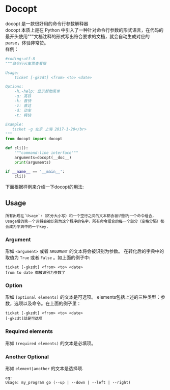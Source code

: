 Docopt
=====
docopt 是一款很好用的命令行参数解释器</br>
docopt 本质上是在 Python 中引入了一种针对命令行参数的形式语言，在代码的最开头使用"""文档注释的形式写出符合要求的文档，就会自动生成对应的parse，体验非常赞。</br>
样例：
```python
#coding:utf-8
"""命令行火车票查看器

Usage:
    ticket [-gkzdt] <from> <to> <date> 

Options:
    -h,-help: 显示帮助菜单
    -g: 高铁
    -k: 普快
    -z: 直达
    -d: 动车
    -t: 特快
  
Example:
   ticket -g 北京 上海 2017-1-20</br>
"""
from docopt import docopt

def cli():
	"""command-line interface"""
	arguments=docopt(__doc__)
	print(arguments)
	
if __name__ == '__main__':
	cli()
```
下面根据样例来介绍一下docopt的用法:
## Usage  
```
所有出现在`Usage`:（区分大小写）和一个空行之间的文本都会被识别为一个命令组合，
Usage后的第一个词将会被识别为这个程序的名字，所有命令组合的每一个部分（空格分隔）都会成为字典中的一个key.
```
### Argument
形如 `<argument>` 或者 `ARGUMENT` 的文本将会被识别为参数。 在转化后的字典中的取值为 `True` 或者 `False` 。如上面的例子中:  
```
ticket [-gkzdt] <from> <to> <date>  
from to date 都被识别为参数了 
```
### Option  
形如 `[optional elements]` 的文本是可选项。 elements包括上述的三种类型：参数，选项以及命令。在上面的例子里：  
```
ticket [-gkzdt] <from> <to> <date>
[-gkzdt]就是可选项
```
### Required elements
形如 `(required elements)` 的文本是必填项。
### Another Optional
形如 `element|another` 的文本是选择项.  
```
eg: 
Usage: my_program go (--up | --down | --left | --right)
```
